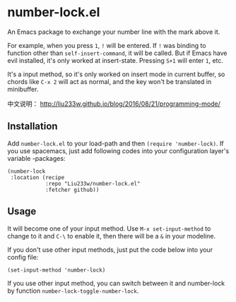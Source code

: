 # number-lock.el
An Emacs package to exchange your number line with the mark above it.

For example, when you press `1`, `!` will be entered.
If `!` was binding to function other than `self-insert-command`, it will be
called.  But if Emacs have evil installed, it's only worked at insert-state.
Pressing `S+1` will enter `1`, etc.

It's a input method, so it's only worked on insert mode in current buffer,
so chords like `C-x 2` will act as normal, and the key won't be translated
in minibuffer.

中文说明： http://liu233w.github.io/blog/2016/08/21/programming-mode/

## Installation
Add `number-lock.el` to your load-path and then `(require 'number-lock)`.
If you use spacemacs, just add following codes into your configuration layer's variable
<layer>-packages:
``` emacs-lisp
(number-lock
 :location (recipe
            :repo "Liu233w/number-lock.el"
            :fetcher github))
```

## Usage
It will become one of your input method. Use `M-x set-input-method` to change to it
and `C-\` to enable it, then there will be a `&` in your modeline.

If you don't use other input methods, just put the code below into your config file:
``` emacs-lisp
(set-input-method 'number-lock)
```

If you use other input method, you can switch between it and number-lock by function
`number-lock-toggle-number-lock`.
